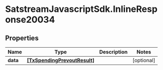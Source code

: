 # SatstreamJavascriptSdk.InlineResponse20034

## Properties
Name | Type | Description | Notes
------------ | ------------- | ------------- | -------------
**data** | [**[TxSpendingPrevoutResult]**](TxSpendingPrevoutResult.md) |  | [optional] 
